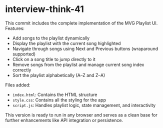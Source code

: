 # interview-think-41
This commit includes the complete implementation of the MVG Playlist UI. Features:  

- Add songs to the playlist dynamically  
- Display the playlist with the current song highlighted  
- Navigate through songs using Next and Previous buttons (wraparound supported)  
- Click on a song title to jump directly to it  
- Remove songs from the playlist and manage current song index correctly  
- Sort the playlist alphabetically (A–Z and Z–A)  

Files added:  
- `index.html`: Contains the HTML structure  
- `style.css`: Contains all the styling for the app  
- `script.js`: Handles playlist logic, state management, and interactivity  

This version is ready to run in any browser and serves as a clean base for further enhancements like API integration or persistence.
